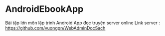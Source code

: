 # AndroidEbookApp
Bài tập lớn môn lập trình Android
App đọc truyện server online
Link server : https://github.com/vuongpn/WebAdminDocSach
